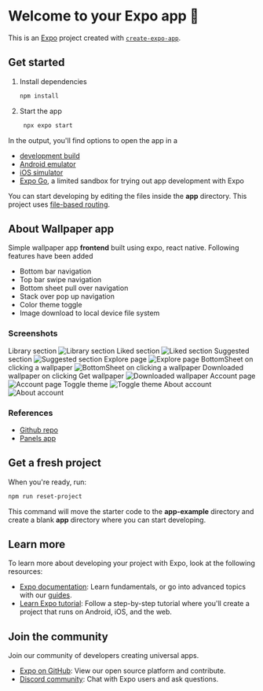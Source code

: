# Welcome to your Expo app 👋

This is an [Expo](https://expo.dev) project created with [`create-expo-app`](https://www.npmjs.com/package/create-expo-app).

## Get started

1. Install dependencies

   ```bash
   npm install
   ```

2. Start the app

   ```bash
    npx expo start
   ```

In the output, you'll find options to open the app in a

- [development build](https://docs.expo.dev/develop/development-builds/introduction/)
- [Android emulator](https://docs.expo.dev/workflow/android-studio-emulator/)
- [iOS simulator](https://docs.expo.dev/workflow/ios-simulator/)
- [Expo Go](https://expo.dev/go), a limited sandbox for trying out app development with Expo

You can start developing by editing the files inside the **app** directory. This project uses [file-based routing](https://docs.expo.dev/router/introduction).

## About Wallpaper app

Simple wallpaper app <b>frontend</b> built using expo, react native.
Following features have been added 
- Bottom bar navigation
- Top bar swipe navigation
- Bottom sheet pull over navigation
- Stack over pop up navigation
- Color theme toggle
- Image download to local device file system

### Screenshots
Library section
![Library section](image.png)
Liked section
![Liked section](image-8.png)
Suggested section
![Suggested section](image-1.png)
Explore page
![Explore page](image-7.png)
BottomSheet on clicking a wallpaper
![BottomSheet on clicking a wallpaper](image-6.png)
Downloaded wallpaper on clicking Get wallpaper
![Downloaded wallpaper](image-5.png)
Account page
![Account page](image-3.png)
Toggle theme
![Toggle theme](image-4.png)
About account
![About account](image-2.png)

### References

- [Github repo](https://github.com/hkirat/wallpaper-app/tree/main)
- [Panels app](https://play.google.com/store/apps/details?id=art.panels.wallpapers.playstore&pcampaignid=web_share)

## Get a fresh project

When you're ready, run:

```bash
npm run reset-project
```

This command will move the starter code to the **app-example** directory and create a blank **app** directory where you can start developing.

## Learn more

To learn more about developing your project with Expo, look at the following resources:

- [Expo documentation](https://docs.expo.dev/): Learn fundamentals, or go into advanced topics with our [guides](https://docs.expo.dev/guides).
- [Learn Expo tutorial](https://docs.expo.dev/tutorial/introduction/): Follow a step-by-step tutorial where you'll create a project that runs on Android, iOS, and the web.

## Join the community

Join our community of developers creating universal apps.

- [Expo on GitHub](https://github.com/expo/expo): View our open source platform and contribute.
- [Discord community](https://chat.expo.dev): Chat with Expo users and ask questions.
